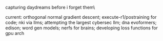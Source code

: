 capturing daydreams before i forget them\

current: orthogonal normal gradient descent; execute-r1/postraining for code; nki via llms; attempting the largest cybersec llm; dna evoformers; edison; word gen models; nerfs for brains; developing loss functions for gpu arch 
